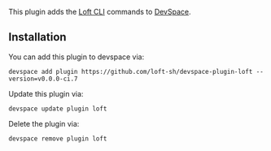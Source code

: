 This plugin adds the [Loft CLI](https://github.com/loft-sh/loft) commands to [DevSpace](https://github.com/loft-sh/devspace). 

## Installation

You can add this plugin to devspace via:
```
devspace add plugin https://github.com/loft-sh/devspace-plugin-loft --version=v0.0.0-ci.7
```

Update this plugin via:
```
devspace update plugin loft
```

Delete the plugin via:
```
devspace remove plugin loft
```
